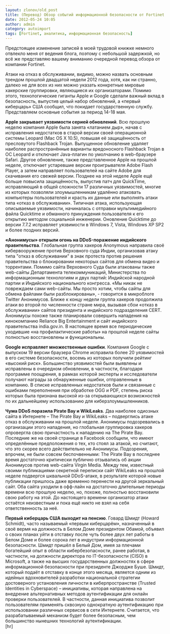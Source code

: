 ```yaml
---
layout: zlonov/old_post
title: (Перевод) Обзор событий информационной безопасности от Fortinet (20/2012)
date: 2012-05-24 10:05
author: admin
category: autoimport
tags: [Fortinet, аналитика, информационная безопасность]
---
```

Предстоящее изменение записей в моей трудовой книжке немного отвлекло меня от ведения блога, поэтому с небольшой задержкой, но всё же представляю вашему вниманию очередной перевод обзора от компании Fortinet.

Атаки на отказ в обслуживании, видимо, можно назвать основным трендом прошлой двадцатой недели 2012 года, хотя, как ни странно, далеко не для всех из них можно указать конкретные мировые хакерские группировки, являющиеся их организаторами. Помимо этого, технологические гиганты Apple и Google сделали важный вклад в безопасность, выпустив целый набор обновлений, а «первый киберцарь» США сообщил, что покидает государственную службу. Представляем основные события за период 14-18 мая.

<b>Apple </b><b>закрывает уязвимости серией обновлений</b>. Всю прошлую неделю компания Apple была занята «латанием дыр», начав с исправления недостатков в старой версии своей операционной системы Leopard (Mac OS X 10.5), повышая её защищённость от пресловутого Flashback Trojan.
Выпущенное обновление удаляет наиболее распространённые варианты вредоносного Flashback Trojan в ОС Leopard и отключает Java-плагин по умолчанию в web-браузере Safari. Другое обновление, также представленное Apple на прошлой неделе, отключает устаревшие версии проигрывателя Adobe Flash Player, а затем направляет пользователей на сайте Adobe для скачивания его свежей версии.
Позднее на этой неделе Apple ещё больше повысила защищённость, выпустив патч для QuickTime, исправляющий в общей сложности 17 различных уязвимостей, многие из которых позволяли злоумышленникам удалённо атаковать компьютеры пользователей и красть их данные или выполнять атаки типа «отказ в обслуживании». Типичная атака, использующая описываемые уязвимости, начиналась с отправки мультимедийного файла Quicktime и обманного принуждения пользователя к его открытию методом социальной инженерии.
Оновление Quicktime до версии 7.7.2 исправляет уязвимости в Windows 7, Vista, Windows XP SP2 и более поздних версий.

<b>«Анонимусы» открыли огонь на </b><b>DDoS</b><b>-поражение индийского правительства</b>. Глобальная группа хакеров Anonymous направила своё кибервооружение против Верховного суда Индии, организовав атаку типа "отказ в обслуживании" в знак протеста против решения правительства о блокировании некоторых сайтов для обмена видео и торрентами. Помимо сайта Верховного Суда были атакованы также web-сайты Департамента телекоммуникаций, Министерства по информационным технологиям и двух партий: Индийской народной партии и Индийского национального конгресса.
«Мы никак не повреждаем сами web-сайты. Мы просто хотим, чтобы сайты для обмена файлами были разблокированы», - говорится в микроблоге Twitter Анонимусов.
Ближе к концу недели группа хакеров продолжила атаки во второй по численности стране мира, вызывая сбои «отказ в обслуживании» сайтов президента и индийского подразделения CERT.
Анонимусы похоже также планировали совершить нападения на кинокомпанию Reliance Big Entertainment и сайт индийского правительства india.gov.in.
В настоящее время все периодические уходившие «на профилактические работы» на прошлой неделе сайты полностью восстановлены и функциональны.

<b>Google </b><b>исправляет множественные ошибки</b>. Компания Google с выпуском 19 версии браузера Chrome исправила более 20 уязвимостей в его системе безопасности, восемь из которых получили рейтинг «высокий риск».
Большинство уязвимостей были выявлены и исправлены в очередном обновлении, в частности, благодаря программе поощрения, в рамках которой эксперты и исследователи получают награды за обнаруженные ошибки, отправленные в компанию.
В списке исправленных недостатков были и связанные с ошибками переполнения при обработке OGG и PDF, степень риска которых была признана высокой из-за открывающихся возможностей по их дальнейшему использованию для киберзлоумышленников.

<b>Чума </b><b>DDoS </b><b>поразила Pirate Bay и WikiLeaks</b>. Два наиболее одиозных сайта в Интернете – The Pirate Bay и WikiLeaks – подверглись атаке отказ в обслуживании на прошлой неделе.
Анонимусы подозревались в организации этого нападения, но глобальная группировка хакеров опровергла свою причастность к нападению на The Pirate Bay. Последние же на своей странице в Facebook сообщили, что имеют определённые предположения о тех, кто стоял за атакой, но считают, что это скорее всего действительно не Анонимусы.
Подозрения, впрочем, не были совсем беспочвенными: The Pirate Bay в последнее время достаточно критически публично отзывались об акции Анонимусов против web-сайта Virgin Media.
Между тем, известный своими публикациями секретной переписки сайт WikiLeaks на прошлой неделе подвергся шквальной DDoS-атаке, в результате которой новые публикации пришлось даже временно перенести на другой зеркальный сайт.
Оба сайта уходили в офф-лайн на достаточно длительные периоды времени всю прошлую неделю, но, похоже, полностью восстановили свою работу на этой. До настоящего времени организатор атаки остаётся неизвестным и пока ещё никто не взял на себя ответственность за неё.
<div id="post-body-3493709433513331214" itemprop="description articleBody">
<div><b>Первый киберцарь США выходит на пенсию</b>. Говард Шмидт (Howard Schmidt), часто называемый «первым киберцарём», назначенный в своё вермя на должность в Белом Доме президентом Обамой, объявил о своих планах уйти в отставку после чуть более двух лет работы в Белом Доме и более сорока лет в индустрии информационной безопасности.
Шмидт пришёл в Белый Дом, имея за плечами богатейший опыт в области кибербезопасности, ранее работая, в частности, на должности директора по IT-безопасности (CISO) в Microsoft, а также на высших государственных должностях в сфере информационной безопасности при президенте Джордже Буше.
Шмидт, который подаёт в отставку в конце этого месяца, является одним из идейных вдохновителей разработки национальной стратегии достоверного установления личности в киберпространстве (Trusted Identities in Cyberspace) – инициативы, которая направлена на внедрение альтернативных методов аутентификации для онлайн проверки пользователей. В частности, данная инициатива позволит пользователям применять сквозную однократную аутентификацию при использовании различных сервисов в сети Интернете. Считается, что разрабатываемый механизм будет более безопасным, чем большинство нынешних технологий аутентификации.</div>
<div>[hr]</div>
</div>
